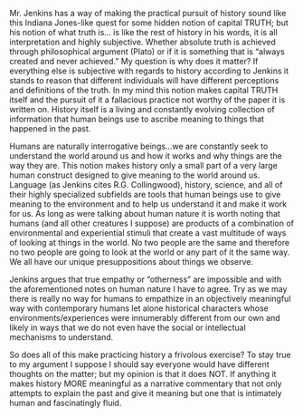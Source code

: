 Mr. Jenkins has a way of making the practical pursuit of history sound like this Indiana Jones-like quest for some hidden notion of capital TRUTH; but his notion of what truth is… is like the rest of history in his words, it is all interpretation and highly subjective. Whether absolute truth is achieved through philosophical argument (Plato) or if it is something that is “always created and never achieved.” My question is why does it matter? If everything else is subjective with regards to history according to Jenkins it stands to reason that different individuals will have different perceptions and definitions of the truth. In my mind this notion makes capital TRUTH itself and the pursuit of it a fallacious practice not worthy of the paper it is written on. History itself is a living and constantly evolving collection of information that human beings use to ascribe meaning to things that happened in the past. 

Humans are naturally interrogative beings…we are constantly seek to understand the world around us and how it works and why things are the way they are. This notion makes history only a small part of a very large human construct designed to give meaning to the world around us. Language (as Jenkins cites R.G. Collingwood), history, science, and all of their highly specialized subfields are tools that human beings use to give meaning to the environment and to help us understand it and make it work for us. As long as were talking about human nature it is worth noting that humans (and all other creatures I suppose) are products of a combination of environmental and experiential stimuli that create a vast multitude of ways of looking at things in the world. No two people are the same and therefore no two people are going to look at the world or any part of it the same way. We all have our unique presuppositions about things we observe. 

Jenkins argues that true empathy or “otherness” are impossible and with the aforementioned notes on human nature I have to agree. Try as we may there is really no way for humans to empathize in an objectively meaningful way with contemporary humans let alone historical characters whose environments/experiences were innumerably different from our own and likely in ways that we do not even have the social or intellectual mechanisms to understand. 

So does all of this make practicing history a frivolous exercise? To stay true to my argument I suppose I should say everyone would have different thoughts on the matter; but my opinion is that it does NOT. If anything it makes history MORE meaningful as a narrative commentary that not only attempts to explain the past and give it meaning but one that is intimately human and fascinatingly fluid.
